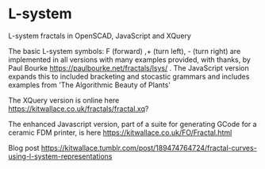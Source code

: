 # L-system
L-system fractals in OpenSCAD, JavaScript and XQuery

The basic L-system symbols:  F (forward) ,+ (turn left), - (turn right) are implemented in all versions with many examples provided, with thanks, by Paul Bourke https://paulbourke.net/fractals/lsys/ .
The JavaScript version expands this to included bracketing and stocastic grammars and includes examples from 'The Algorithmic Beauty of Plants' 

The XQuery version is online here   https://kitwallace.co.uk/fractals/fractal.xq?

The enhanced Javascript version, part of a suite for generating GCode for a ceramic FDM printer, is here https://kitwallace.co.uk/FO/Fractal.html

Blog post https://kitwallace.tumblr.com/post/189474764724/fractal-curves-using-l-system-representations

